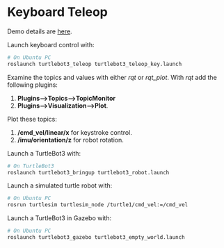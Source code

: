 # Keyboard Teleop

Demo details are [here](http://turtlebot3.robotis.com/en/latest/bringup.html).

Launch keyboard control with: 
```bash
# On Ubuntu PC
roslaunch turtlebot3_teleop turtlebot3_teleop_key.launch
```

Examine the topics and values with either *rqt* or *rqt_plot*.
With *rqt* add the following plugins:
1) **Plugins-->Topics-->TopicMonitor** 
2) **Plugins-->Visualization-->Plot**. 


Plot these topics:
1) **/cmd_vel/linear/x** for keystroke control.
2) **/imu/orientation/z** for robot rotation.
 
Launch a TurtleBot3 with:
```bash
# On TurtleBot3
roslaunch turtlebot3_bringup turtlebot3_robot.launch
```

Launch a simulated turtle robot with:
```bash
# On Ubuntu PC
rosrun turtlesim turtlesim_node /turtle1/cmd_vel:=/cmd_vel
```

Launch a TurtleBot3 in Gazebo with:
```bash
# On Ubuntu PC
roslaunch turtlebot3_gazebo turtlebot3_empty_world.launch
```



